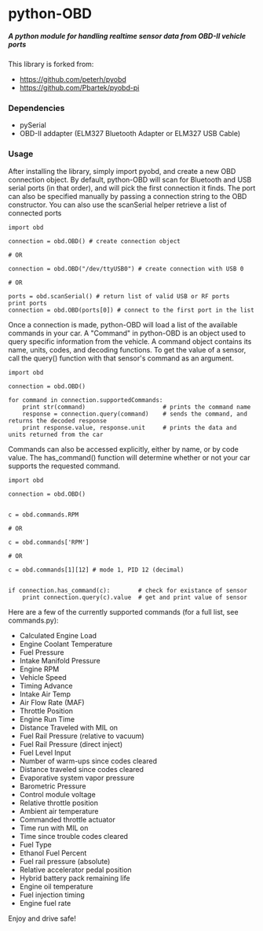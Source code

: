 python-OBD
========

##### A python module for handling realtime sensor data from OBD-II vehicle ports

This library is forked from:

+ https://github.com/peterh/pyobd
+ https://github.com/Pbartek/pyobd-pi


### Dependencies

+ pySerial
+ OBD-II addapter (ELM327 Bluetooth Adapter or ELM327 USB Cable)


### Usage

After installing the library, simply import pyobd, and create a new OBD connection object. By default, python-OBD will scan for Bluetooth and USB serial ports (in that order), and will pick the first connection it finds. The port can also be specified manually by passing a connection string to the OBD constructor. You can also use the scanSerial helper retrieve a list of connected ports

	import obd

	connection = obd.OBD() # create connection object

	# OR

	connection = obd.OBD("/dev/ttyUSB0") # create connection with USB 0

	# OR

	ports = obd.scanSerial() # return list of valid USB or RF ports
	print ports
	connection = obd.OBD(ports[0]) # connect to the first port in the list


Once a connection is made, python-OBD will load a list of the available commands in your car. A "Command" in python-OBD is an object used to query specific information from the vehicle. A command object contains its name, units, codes, and decoding functions. To get the value of a sensor, call the query() function with that sensor's command as an argument.

	import obd

	connection = obd.OBD()
	
	for command in connection.supportedCommands:
		print str(command)                      # prints the command name
		response = connection.query(command)    # sends the command, and returns the decoded response
		print response.value, response.unit     # prints the data and units returned from the car


Commands can also be accessed explicitly, either by name, or by code value. The has_command() function will determine whether or not your car supports the requested command.

	import obd

	connection = obd.OBD()


	c = obd.commands.RPM

	# OR

	c = obd.commands['RPM']

	# OR

	c = obd.commands[1][12] # mode 1, PID 12 (decimal)


	if connection.has_command(c):        # check for existance of sensor
		print connection.query(c).value  # get and print value of sensor


Here are a few of the currently supported commands (for a full list, see commands.py):

+ Calculated Engine Load
+ Engine Coolant Temperature
+ Fuel Pressure
+ Intake Manifold Pressure
+ Engine RPM
+ Vehicle Speed
+ Timing Advance
+ Intake Air Temp
+ Air Flow Rate (MAF)
+ Throttle Position
+ Engine Run Time
+ Distance Traveled with MIL on
+ Fuel Rail Pressure (relative to vacuum)
+ Fuel Rail Pressure (direct inject)
+ Fuel Level Input
+ Number of warm-ups since codes cleared
+ Distance traveled since codes cleared
+ Evaporative system vapor pressure
+ Barometric Pressure
+ Control module voltage
+ Relative throttle position
+ Ambient air temperature
+ Commanded throttle actuator
+ Time run with MIL on
+ Time since trouble codes cleared
+ Fuel Type
+ Ethanol Fuel Percent
+ Fuel rail pressure (absolute)
+ Relative accelerator pedal position
+ Hybrid battery pack remaining life
+ Engine oil temperature
+ Fuel injection timing
+ Engine fuel rate


Enjoy and drive safe!
